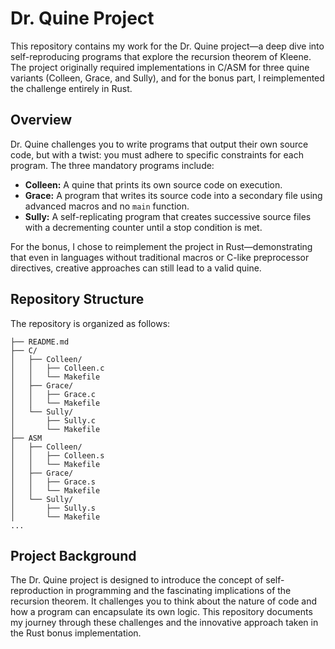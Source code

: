 # Dr. Quine Project

This repository contains my work for the Dr. Quine project—a deep dive into self-reproducing programs that explore the recursion theorem of Kleene. The project originally required implementations in C/ASM for three quine variants (Colleen, Grace, and Sully), and for the bonus part, I reimplemented the challenge entirely in Rust.

## Overview

Dr. Quine challenges you to write programs that output their own source code, but with a twist: you must adhere to specific constraints for each program. The three mandatory programs include:

- **Colleen:** A quine that prints its own source code on execution.
- **Grace:** A program that writes its source code into a secondary file using advanced macros and no `main` function.
- **Sully:** A self-replicating program that creates successive source files with a decrementing counter until a stop condition is met.

For the bonus, I chose to reimplement the project in Rust—demonstrating that even in languages without traditional macros or C-like preprocessor directives, creative approaches can still lead to a valid quine.

## Repository Structure

The repository is organized as follows:

```
├── README.md
├── C/
│   ├── Colleen/
│   │   ├── Colleen.c
│   │   └── Makefile
│   ├── Grace/
│   │   ├── Grace.c
│   │   └── Makefile
│   └── Sully/
│       ├── Sully.c
│       └── Makefile
├── ASM
│   ├── Colleen/
│   │   ├── Colleen.s
│   │   └── Makefile
│   ├── Grace/
│   │   ├── Grace.s
│   │   └── Makefile
│   └── Sully/
│       ├── Sully.s
│       └── Makefile
...
```

## Project Background

The Dr. Quine project is designed to introduce the concept of self-reproduction in programming and the fascinating implications of the recursion theorem. It challenges you to think about the nature of code and how a program can encapsulate its own logic. This repository documents my journey through these challenges and the innovative approach taken in the Rust bonus implementation.

